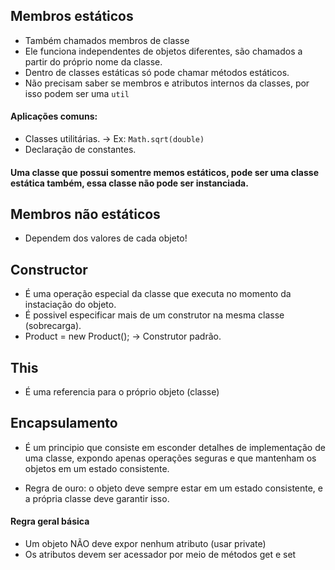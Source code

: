 ## Membros estáticos 

- Também chamados membros de classe
- Ele funciona independentes de objetos diferentes, são chamados a partir do próprio nome da classe.
- Dentro de classes estáticas só pode chamar métodos estáticos.
- Não precisam saber se membros e atributos internos da classes, por isso podem ser uma `util`

#### Aplicações comuns:

- Classes utilitárias. -> Ex: `Math.sqrt(double)`
- Declaração de constantes.

#### Uma classe que possui somentre memos estáticos, pode ser uma classe estática também, essa classe não pode ser instanciada.

## Membros não estáticos

- Dependem dos valores de cada objeto!

## Constructor

- É uma operação especial da classe que executa no momento da instaciação do objeto.
- É possivel especificar mais de um construtor na mesma classe (sobrecarga).
- Product = new Product(); -> Construtor padrão.

## This

- É uma referencia para o próprio objeto (classe)


## Encapsulamento

- É um principio que consiste em esconder detalhes de implementação de uma classe, expondo apenas operações seguras e que mantenham os objetos em um estado consistente.

- Regra de ouro: o objeto deve sempre estar em um estado consistente, e a própria classe deve garantir isso.

#### Regra geral básica
- Um objeto NÃO deve expor nenhum atributo (usar private)
- Os atributos devem ser acessador por meio de métodos get e set
